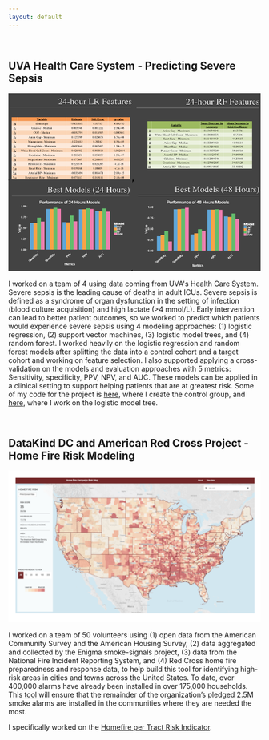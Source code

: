 ```yaml
---
layout: default
---
```


<br>

## UVA Health Care System - Predicting Severe Sepsis

<img class="picture" src="predicting-severe-sepsis.jpg">

I worked on a team of 4 using data coming from UVA's Health Care System. Severe sepsis is the leading cause of deaths in adult ICUs. Severe sepsis is defined as a syndrome of organ dysfunction in the setting of infection (blood culture acquisition) and high lactate (>4 mmol/L). Early intervention can lead to better patient outcomes, so we worked to predict which patients would experience severe sepsis using 4 modeling approaches: (1) logistic regression, (2) support vector machines, (3) logistic model trees, and (4) random forest. I worked heavily on the logistic regression and random forest models after splitting the data into a control cohort and a target cohort and working on feature selection. I also supported applying a cross-validation on the models and evaluation approaches with 5 metrics: Sensitivity, specificity, PPV, NPV, and AUC. These models can be applied in a clinical setting to support helping patients that are at greatest risk. Some of my code for the project is [here](https://github.com/margaretmf/Classwork/blob/master/ControlGroup.R), where I create the control group, and [here](https://github.com/margaretmf/Classwork/blob/master/LMT.R), where I work on the logistic model tree.

<br> 

## DataKind DC and American Red Cross Project - Home Fire Risk Modeling

<img class="picture" src="home-fire-risk-map.jpg">

I worked on a team of 50 volunteers using (1) open data from the American Community Survey and the American Housing Survey, (2) data aggregated and collected by the Enigma smoke-signals project, (3) data from the National Fire Incident Reporting System, and (4) Red Cross home fire preparedness and response data, to help build this tool for identifying high-risk areas in cities and towns across the United States. To date, over 400,000 alarms have already been installed in over 175,000 households. This [tool](http://home-fire-risk.github.io/smoke_alarm_map/) will ensure that the remainder of the organization’s pledged 2.5M smoke alarms are installed in the communities where they are needed the most.

I specifically worked on the [Homefire per Tract Risk Indicator](https://github.com/home-fire-risk/smoke_alarm_models/blob/master/model_2c_ind_RC_response/code/RC_homefire_per_tract_risk_indicator.R).




